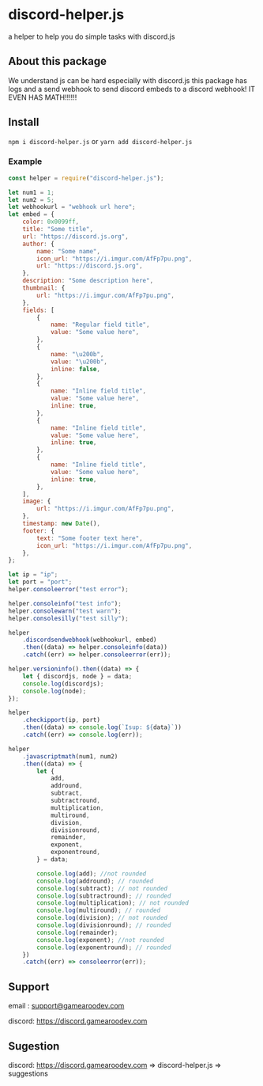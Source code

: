 # discord-helper.js

a helper to help you do simple tasks with discord.js

## About this package

We understand js can be hard especially with discord.js this package has logs and a send webhook to send discord embeds to a discord webhook! IT EVEN HAS MATH!!!!!!

## Install

`npm i discord-helper.js` or `yarn add discord-helper.js`

### Example

```javascript
const helper = require("discord-helper.js");

let num1 = 1;
let num2 = 5;
let webhookurl = "webhook url here";
let embed = {
	color: 0x0099ff,
	title: "Some title",
	url: "https://discord.js.org",
	author: {
		name: "Some name",
		icon_url: "https://i.imgur.com/AfFp7pu.png",
		url: "https://discord.js.org",
	},
	description: "Some description here",
	thumbnail: {
		url: "https://i.imgur.com/AfFp7pu.png",
	},
	fields: [
		{
			name: "Regular field title",
			value: "Some value here",
		},
		{
			name: "\u200b",
			value: "\u200b",
			inline: false,
		},
		{
			name: "Inline field title",
			value: "Some value here",
			inline: true,
		},
		{
			name: "Inline field title",
			value: "Some value here",
			inline: true,
		},
		{
			name: "Inline field title",
			value: "Some value here",
			inline: true,
		},
	],
	image: {
		url: "https://i.imgur.com/AfFp7pu.png",
	},
	timestamp: new Date(),
	footer: {
		text: "Some footer text here",
		icon_url: "https://i.imgur.com/AfFp7pu.png",
	},
};

let ip = "ip";
let port = "port";
helper.consoleerror("test error");

helper.consoleinfo("test info");
helper.consolewarn("test warn");
helper.consolesilly("test silly");

helper
	.discordsendwebhook(webhookurl, embed)
	.then((data) => helper.consoleinfo(data))
	.catch((err) => helper.consoleerror(err));

helper.versioninfo().then((data) => {
	let { discordjs, node } = data;
	console.log(discordjs);
	console.log(node);
});

helper
	.checkipport(ip, port)
	.then((data) => console.log(`Isup: ${data}`))
	.catch((err) => console.log(err));

helper
	.javascriptmath(num1, num2)
	.then((data) => {
		let {
			add,
			addround,
			subtract,
			subtractround,
			multiplication,
			multiround,
			division,
			divisionround,
			remainder,
			exponent,
			exponentround,
		} = data;

		console.log(add); //not rounded
		console.log(addround); // rounded
		console.log(subtract); // not rounded
		console.log(subtractround); // rounded
		console.log(multiplication); // not rounded
		console.log(multiround); // rounded
		console.log(division); // not rounded
		console.log(divisionround); // rounded
		console.log(remainder);
		console.log(exponent); //not rounded
		console.log(exponentround); // rounded
	})
	.catch((err) => consoleerror(err));
```

## Support

email : support@gamearoodev.com

discord: https://discord.gamearoodev.com

## Sugestion

discord: https://discord.gamearoodev.com => discord-helper.js => suggestions
